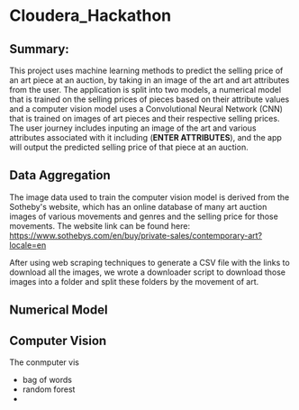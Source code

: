 # Cloudera_Hackathon

## Summary:
This project uses machine learning methods to predict the selling price of an art piece at an auction, by taking in an image of the art and art attributes from the user. The application is split into two models, a numerical model that is trained on the selling prices of pieces based on their attribute values and a computer vision model uses a Convolutional Neural Network (CNN) that is trained on images of art pieces and their respective selling prices. The user journey includes inputing an image of the art and various attributes associated with it including (**ENTER ATTRIBUTES**), and the app will output the predicted selling price of that piece at an auction. 

## Data Aggregation
The image data used to train the computer vision model is derived from the Sotheby's website, which has an online database of many art auction images of various movements and genres and the selling price for those movements. The website link can be found here: https://www.sothebys.com/en/buy/private-sales/contemporary-art?locale=en

After using web scraping techniques to generate a CSV file with the links to download all the images, we wrote a downloader script to download those images into a folder and split these folders by the movement of art. 

## Numerical Model



## Computer Vision
The conmputer vis

- bag of words
- random forest
- 
